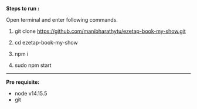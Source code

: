 **Steps to run :**

Open terminal and enter following commands.

1. git clone https://github.com/manibharathytu/ezetap-book-my-show.git
3. cd ezetap-book-my-show

3. npm i

4. sudo npm start



---


**Pre requisite:**

  * node v14.15.5
  * git 
